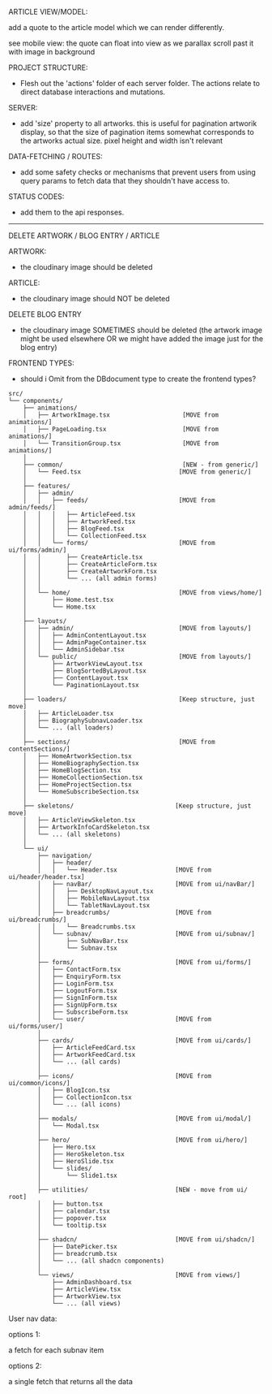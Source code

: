 ARTICLE VIEW/MODEL:

add a quote to the article model which we can render differently.

see mobile view: the quote can float into view as we parallax scroll past it with image in background

PROJECT STRUCTURE:

- Flesh out the 'actions' folder of each server folder. The actions relate to direct database interactions and mutations.

SERVER:

- add 'size' property to all artworks. this is useful for pagination artworik display, so that the size of pagination items somewhat corresponds to the artworks actual size. pixel height and width isn't relevant

DATA-FETCHING / ROUTES:

- add some safety checks or mechanisms that prevent users from using query params to fetch data that they shouldn't have access to.

STATUS CODES:

- add them to the api responses.

---

DELETE ARTWORK / BLOG ENTRY / ARTICLE

<!-- * different outcomes required for each -->

ARTWORK:

- the cloudinary image should be deleted

ARTICLE:

- the cloudinary image should NOT be deleted

DELETE BLOG ENTRY

<!-- ! factors to consider ! -->

- the cloudinary image SOMETIMES should be deleted
(the artwork image might be used elsewhere OR we might have added the image just for the blog entry)
<!-- ? solution ? : use objectIds of artwork instead of url. this might require that artwork has a kv pair of isArtwork, to differentiate between assets that feature on app but not in collections/artwork searches -->

FRONTEND TYPES:

- should i Omit from the DBdocument type to create the frontend types?

```
src/
└── components/
    ├── animations/
    │   ├── ArtworkImage.tsx                    [MOVE from animations/]
    │   ├── PageLoading.tsx                     [MOVE from animations/]
    │   └── TransitionGroup.tsx                 [MOVE from animations/]
    │
    ├── common/                                 [NEW - from generic/]
    │   └── Feed.tsx                           [MOVE from generic/]
    │
    ├── features/
    │   ├── admin/
    │   │   ├── feeds/                         [MOVE from admin/feeds/]
    │   │   │   ├── ArticleFeed.tsx
    │   │   │   ├── ArtworkFeed.tsx
    │   │   │   ├── BlogFeed.tsx
    │   │   │   └── CollectionFeed.tsx
    │   │   └── forms/                         [MOVE from ui/forms/admin/]
    │   │       ├── CreateArticle.tsx
    │   │       ├── CreateArticleForm.tsx
    │   │       ├── CreateArtworkForm.tsx
    │   │       └── ... (all admin forms)
    │   │
    │   └── home/                              [MOVE from views/home/]
    │       ├── Home.test.tsx
    │       └── Home.tsx
    │
    ├── layouts/
    │   ├── admin/                             [MOVE from layouts/]
    │   │   ├── AdminContentLayout.tsx
    │   │   ├── AdminPageContainer.tsx
    │   │   └── AdminSidebar.tsx
    │   └── public/                            [MOVE from layouts/]
    │       ├── ArtworkViewLayout.tsx
    │       ├── BlogSortedByLayout.tsx
    │       ├── ContentLayout.tsx
    │       └── PaginationLayout.tsx
    │
    ├── loaders/                               [Keep structure, just move]
    │   ├── ArticleLoader.tsx
    │   ├── BiographySubnavLoader.tsx
    │   └── ... (all loaders)
    │
    ├── sections/                              [MOVE from contentSections/]
    │   ├── HomeArtworkSection.tsx
    │   ├── HomeBiographySection.tsx
    │   ├── HomeBlogSection.tsx
    │   ├── HomeCollectionSection.tsx
    │   ├── HomeProjectSection.tsx
    │   └── HomeSubscribeSection.tsx
    │
    ├── skeletons/                            [Keep structure, just move]
    │   ├── ArticleViewSkeleton.tsx
    │   ├── ArtworkInfoCardSkeleton.tsx
    │   └── ... (all skeletons)
    │
    └── ui/
        ├── navigation/
        │   ├── header/
        │   │   └── Header.tsx                [MOVE from ui/header/header.tsx]
        │   ├── navBar/                       [MOVE from ui/navBar/]
        │   │   ├── DesktopNavLayout.tsx
        │   │   ├── MobileNavLayout.tsx
        │   │   └── TabletNavLayout.tsx
        │   ├── breadcrumbs/                  [MOVE from ui/breadcrumbs/]
        │   │   └── Breadcrumbs.tsx
        │   └── subnav/                       [MOVE from ui/subnav/]
        │       ├── SubNavBar.tsx
        │       └── Subnav.tsx
        │
        ├── forms/                            [MOVE from ui/forms/]
        │   ├── ContactForm.tsx
        │   ├── EnquiryForm.tsx
        │   ├── LoginForm.tsx
        │   ├── LogoutForm.tsx
        │   ├── SignInForm.tsx
        │   ├── SignUpForm.tsx
        │   ├── SubscribeForm.tsx
        │   └── user/                         [MOVE from ui/forms/user/]
        │
        ├── cards/                            [MOVE from ui/cards/]
        │   ├── ArticleFeedCard.tsx
        │   ├── ArtworkFeedCard.tsx
        │   └── ... (all cards)
        │
        ├── icons/                            [MOVE from ui/common/icons/]
        │   ├── BlogIcon.tsx
        │   ├── CollectionIcon.tsx
        │   └── ... (all icons)
        │
        ├── modals/                           [MOVE from ui/modal/]
        │   └── Modal.tsx
        │
        ├── hero/                             [MOVE from ui/hero/]
        │   ├── Hero.tsx
        │   ├── HeroSkeleton.tsx
        │   ├── HeroSlide.tsx
        │   └── slides/
        │       └── Slide1.tsx
        │
        ├── utilities/                        [NEW - move from ui/ root]
        │   ├── button.tsx
        │   ├── calendar.tsx
        │   ├── popover.tsx
        │   └── tooltip.tsx
        │
        ├── shadcn/                           [MOVE from ui/shadcn/]
        │   ├── DatePicker.tsx
        │   ├── breadcrumb.tsx
        │   └── ... (all shadcn components)
        │
        └── views/                            [MOVE from views/]
            ├── AdminDashboard.tsx
            ├── ArticleView.tsx
            ├── ArtworkView.tsx
            └── ... (all views)
```

User nav data:

options 1:

a fetch for each subnav item

options 2:

a single fetch that returns all the data

